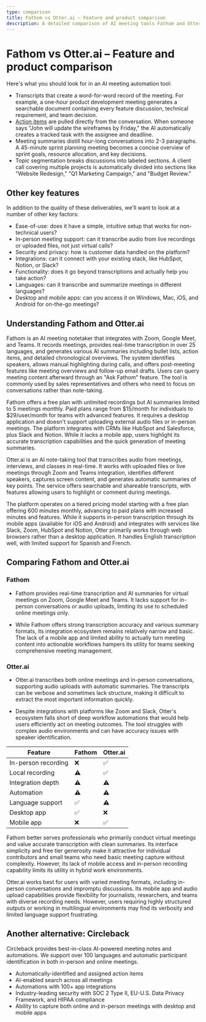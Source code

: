 ```yaml
---
type: comparison
title: Fathom vs Otter.ai – Feature and product comparison
description: A detailed comparison of AI meeting tools Fathom and Otter.ai, examining their transcription capabilities, meeting summaries, action item tracking, and other key features.
---
```


# Fathom vs Otter.ai – Feature and product comparison

Here's what you should look for in an AI meeting automation tool:  
* Transcripts that create a word-for-word record of the meeting. For example, a one-hour product development meeting generates a searchable document containing every feature discussion, technical requirement, and team decision.
* [Action items](/releases/add-action-items-to-meetings) are pulled directly from the conversation. When someone says "John will update the wireframes by Friday," the AI automatically creates a tracked task with the assignee and deadline.
* Meeting summaries distill hour-long conversations into 2-3 paragraphs. A 45-minute sprint planning meeting becomes a concise overview of sprint goals, resource allocation, and key decisions.
* Topic segmentation breaks discussions into labeled sections. A client call covering multiple projects is automatically divided into sections like "Website Redesign," "Q1 Marketing Campaign," and "Budget Review."

## Other key features
In addition to the quality of these deliverables, we'll want to look at a number of other key factors:
* Ease-of-use: does it have a simple, intuitive setup that works for non-technical users?
* In-person meeting support: can it transcribe audio from live recordings or uploaded files, not just virtual calls?
* Security and privacy: how is customer data handled on the platform?
* Integrations: can it connect with your existing stack, like HubSpot, Notion, or Slack?
* Functionality: does it go beyond transcriptions and actually help you take action?
* Languages: can it transcribe and summarize meetings in different languages?
* Desktop and mobile apps: can you access it on Windows, Mac, iOS, and Android for on-the-go meetings?

## Understanding Fathom and Otter.ai
Fathom is an AI meeting notetaker that integrates with Zoom, Google Meet, and Teams. It records meetings, provides real-time transcription in over 25 languages, and generates various AI summaries including bullet lists, action items, and detailed chronological overviews. The system identifies speakers, allows manual highlighting during calls, and offers post-meeting features like meeting overviews and follow-up email drafts. Users can query meeting content afterward through an "Ask Fathom" feature. The tool is commonly used by sales representatives and others who need to focus on conversations rather than note-taking.

Fathom offers a free plan with unlimited recordings but AI summaries limited to 5 meetings monthly. Paid plans range from $15/month for individuals to $29/user/month for teams with advanced features. It requires a desktop application and doesn't support uploading external audio files or in-person meetings. The platform integrates with CRMs like HubSpot and Salesforce, plus Slack and Notion. While it lacks a mobile app, users highlight its accurate transcription capabilities and the quick generation of meeting summaries.

Otter.ai is an AI note-taking tool that transcribes audio from meetings, interviews, and classes in real-time. It works with uploaded files or live meetings through Zoom and Teams integration, identifies different speakers, captures screen content, and generates automatic summaries of key points. The service offers searchable and shareable transcripts, with features allowing users to highlight or comment during meetings.

The platform operates on a tiered pricing model starting with a free plan offering 600 minutes monthly, advancing to paid plans with increased minutes and features. While it supports in-person transcription through its mobile apps (available for iOS and Android) and integrates with services like Slack, Zoom, HubSpot and Notion, Otter primarily works through web browsers rather than a desktop application. It handles English transcription well, with limited support for Spanish and French.

## Comparing Fathom and Otter.ai

### Fathom

* Fathom provides real-time transcription and AI summaries for virtual meetings on Zoom, Google Meet and Teams. It lacks support for in-person conversations or audio uploads, limiting its use to scheduled online meetings only. 

* While Fathom offers strong transcription accuracy and various summary formats, its integration ecosystem remains relatively narrow and basic. The lack of a mobile app and limited ability to actually turn meeting content into actionable workflows hampers its utility for teams seeking comprehensive meeting management.

### Otter.ai

* Otter.ai transcribes both online meetings and in-person conversations, supporting audio uploads with automatic summaries. The transcripts can be verbose and sometimes lack structure, making it difficult to extract the most important information quickly.

* Despite integrations with platforms like Zoom and Slack, Otter's ecosystem falls short of deep workflow automations that would help users efficiently act on meeting outcomes. The tool struggles with complex audio environments and can have accuracy issues with speaker identification.

| Feature | Fathom | Otter.ai |
|---------|--------|----------|
| In-person recording | ❌ | ✅ |
| Local recording | ⚠️ | ✅ |
| Integration depth | ⚠️ | ⚠️ |
| Automation | ⚠️ | ⚠️ |
| Language support | ✅ | ⚠️ |
| Desktop app | ✅ | ❌ |
| Mobile app | ❌ | ✅ |

Fathom better serves professionals who primarily conduct virtual meetings and value accurate transcription with clean summaries. Its interface simplicity and free tier generosity make it attractive for individual contributors and small teams who need basic meeting capture without complexity. However, its lack of mobile access and in-person recording capability limits its utility in hybrid work environments.

Otter.ai works best for users with varied meeting formats, including in-person conversations and impromptu discussions. Its mobile app and audio upload capabilities provide flexibility for journalists, researchers, and teams with diverse recording needs. However, users requiring highly structured outputs or working in multilingual environments may find its verbosity and limited language support frustrating.

## Another alternative: Circleback
Circleback provides best-in-class AI-powered meeting notes and automations. We support over 100 languages and automatic participant identification in both in-person and online meetings.
* Automatically-identified and assigned action items
* AI-enabled search across all meetings
* Automations with 100+ app integrations
* Industry-leading security with SOC 2 Type II, EU-U.S. Data Privacy Framework, and HIPAA compliance
* Ability to capture both online and in-person meetings with desktop and mobile apps